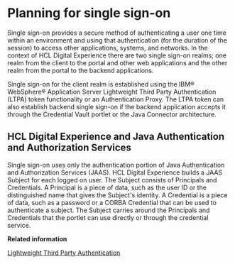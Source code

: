 # Planning for single sign-on

Single sign-on provides a secure method of authenticating a user one time within an environment and using that authentication \(for the duration of the session\) to access other applications, systems, and networks. In the context of HCL Digital Experience there are two single sign-on realms; one realm from the client to the portal and other web applications and the other realm from the portal to the backend applications.

Single sign-on for the client realm is established using the IBM® WebSphere® Application Server Lightweight Third Party Authentication \(LTPA\) token functionality or an Authentication Proxy. The LTPA token can also establish backend single sign-on if the backend application accepts it through the Credential Vault portlet or the Java Connector architecture.

## HCL Digital Experience and Java Authentication and Authorization Services

Single sign-on uses only the authentication portion of Java Authentication and Authorization Services \(JAAS\). HCL Digital Experience builds a JAAS Subject for each logged on user. The Subject consists of Principals and Credentials. A Principal is a piece of data, such as the user ID or the distinguished name that gives the Subject's identity. A Credential is a piece of data, such as a password or a CORBA Credential that can be used to authenticate a subject. The Subject carries around the Principals and Credentials that the portlet can use directly or through the credential service.


**Related information**  


[Lightweight Third Party Authentication](https://www.ibm.com/docs/en/SSEQTP_8.5.5/com.ibm.websphere.base.doc/ae/csec_ltpa.html)

